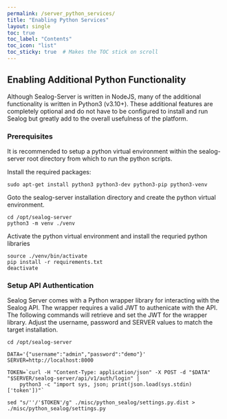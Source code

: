 ```yaml
---
permalink: /server_python_services/
title: "Enabling Python Services"
layout: single
toc: true
toc_label: "Contents"
toc_icon: "list"
toc_sticky: true  # Makes the TOC stick on scroll
---
```


## Enabling Additional Python Functionality
Although Sealog-Server is written in NodeJS, many of the additional functionality is written in Python3 (v3.10+).  These additional features are completely optional and do not have to be configured to install and run Sealog but greatly add to the overall usefulness of the platform.

### Prerequisites
It is recommended to setup a python virtual environment within the sealog-server root directory from which to run the python scripts.

Install the required packages:
```
sudo apt-get install python3 python3-dev python3-pip python3-venv
```

Goto the sealog-server installation directory and create the python virtual environment.
```
cd /opt/sealog-server
python3 -m venv ./venv
```

Activate the python virtual environment and install the requried python libraries
```
source ./venv/bin/activate
pip install -r requirements.txt
deactivate
```

### Setup API Authentication
Sealog Server comes with a Python wrapper library for interacting with the Sealog API. The wrapper requires a valid JWT to authenicate with the API.  The following commands will retrieve and set the JWT for the wrapper library.  Adjust the username, password and SERVER values to match the target installation. 
```
cd /opt/sealog-server

DATA='{"username":"admin","password":"demo"}'
SERVER=http://localhost:8000

TOKEN=`curl -H "Content-Type: application/json" -X POST -d "$DATA" "$SERVER/sealog-server/api/v1/auth/login" |
    python3 -c "import sys, json; print(json.load(sys.stdin)['token'])"`

sed "s/''/'$TOKEN'/g" ./misc/python_sealog/settings.py.dist > ./misc/python_sealog/settings.py
```
